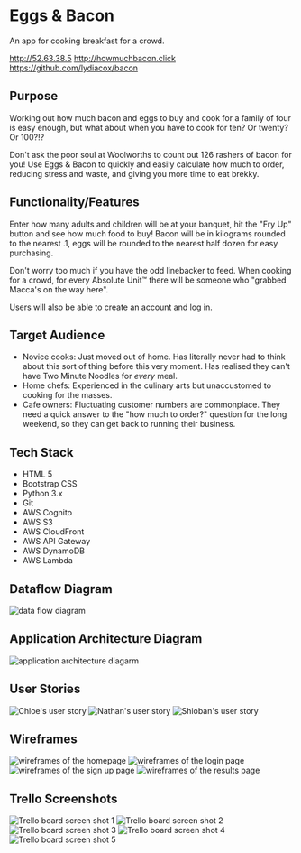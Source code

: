 # Eggs & Bacon
An app for cooking breakfast for a crowd.

http://52.63.38.5
http://howmuchbacon.click
https://github.com/lydiacox/bacon

## Purpose
<!-- When recently preparing for a big family reunion, I had to organise breakfast for 24 people, and needed to calculate how much bacon we would need. 24 people x3 rashers each is 72. Easy enough. But the Deli Associate at Woolworths would not appreciate having to count out 72 rashers of bacon. -->
Working out how much bacon and eggs to buy and cook for a family of four is easy enough, but what about when you have to cook for ten? Or twenty? Or 100?!?

Don't ask the poor soul at Woolworths to count out 126 rashers of bacon for you! Use Eggs & Bacon to quickly and easily calculate how much to order, reducing stress and waste, and giving you more time to eat brekky.

## Functionality/Features
Enter how many adults and children will be at your banquet, hit the "Fry Up" button and see how much food to buy! Bacon will be in kilograms rounded to the nearest .1, eggs will be rounded to the nearest half dozen for easy purchasing.

Don't worry too much if you have the odd linebacker to feed. When cooking for a crowd, for every Absolute Unit™ there will be someone who "grabbed Macca's on the way here".

Users will also be able to create an account and log in.

## Target Audience
* Novice cooks: Just moved out of home. Has literally never had to think about this sort of thing before this very moment. Has realised they can't have Two Minute Noodles for *every* meal.
* Home chefs: Experienced in the culinary arts but unaccustomed to cooking for the masses.
* Cafe owners: Fluctuating customer numbers are commonplace. They need a quick answer to the "how much to order?" question for the long weekend, so they can get back to running their business.

## Tech Stack

* HTML 5
* Bootstrap CSS
* Python 3.x
* Git
* AWS Cognito
* AWS S3
* AWS CloudFront
* AWS API Gateway
* AWS DynamoDB
* AWS Lambda

## Dataflow Diagram
![data flow diagram](/docs/data-flow-diagram.png)

## Application Architecture Diagram
![application architecture diagarm](/docs/app-architecture-diagram.png)

## User Stories
![Chloe's user story](/docs/user-profiles/chloe.png)
![Nathan's user story](/docs/user-profiles/nathan.png)
![Shioban's user story](/docs/user-profiles/shioban.png)

## Wireframes
![wireframes of the homepage](/docs/wireframes/home.png)
![wireframes of the login page](/docs/wireframes/login.png)
![wireframes of the sign up page](/docs/wireframes/sign-up.png)
![wireframes of the results page](/docs/wireframes/result.png)

## Trello Screenshots
![Trello board screen shot 1](/docs/screen-shots/2022-02-21-13.00.56.png)
![Trello board screen shot 2](/docs/screen-shots/2022-02-23-11.11.34.png)
![Trello board screen shot 3](/docs/screen-shots/2022-02-24-15.58.32.png)
![Trello board screen shot 4](/docs/screen-shots/2022-02-25-12.10.05.png)
![Trello board screen shot 5](/docs/screen-shots/2022-02-25-18.21.37.png)